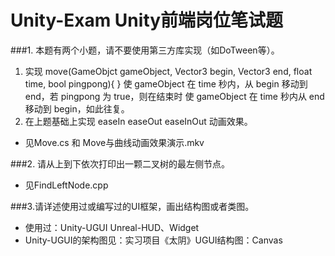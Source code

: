 # Unity-Exam Unity前端岗位笔试题

###1. 本题有两个小题，请不要使用第三方库实现（如DoTween等）。
1)	实现 move(GameObjct gameObject, Vector3 begin, Vector3 end, float time, bool pingpong){ } 使 gameObject 在 time 秒内，从 begin 移动到 end，若 pingpong 为 true，则在结束时 使 gameObject 在 time 秒内从 end 移动到 begin，如此往复。
2)	在上题基础上实现 easeIn easeOut easeInOut 动画效果。
* 见Move.cs 和 Move与曲线动画效果演示.mkv


###2. 请从上到下依次打印出一颗二叉树的最左侧节点。
* 见FindLeftNode.cpp


###3.请详述使用过或编写过的UI框架，画出结构图或者类图。
* 使用过：Unity-UGUI Unreal-HUD、Widget
* Unity-UGUI的架构图见：实习项目《太阴》UGUI结构图：Canvas
